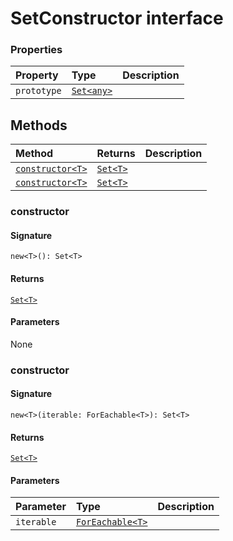# SetConstructor interface










### Properties

| Property	   | Type	| Description|
|:-------------|:-------|:-----------|
|`prototype`      | [`Set<any>`](../es6-collections/set.md) |  |




## Methods

| Method	   |  Returns	| Description|
|:-------------|:-------|:-----------|
|[`constructor<T>`](#constructor<t>)      | [`Set<T>`](../es6-collections/set.md) |  |
|[`constructor<T>`](#constructor<t>)      | [`Set<T>`](../es6-collections/set.md) |  |




### constructor<T>



#### Signature
`new<T>(): Set<T>`

#### Returns
[`Set<T>`](../es6-collections/set.md)


#### Parameters
None


### constructor<T>



#### Signature
`new<T>(iterable: ForEachable<T>): Set<T>`

#### Returns
[`Set<T>`](../es6-collections/set.md)


#### Parameters


| Parameter	   | Type    | Description |
|:-------------|:---------------|:------------|
| `iterable`    | [`ForEachable<T>`](../es6-collections/foreachable.md) |  |

